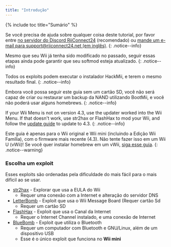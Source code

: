 ```yaml
---
title: "Introdução"
---
```


{% include toc title="Sumário" %}

Se você precisa de ajuda sobre qualquer coisa deste tutorial, por favor entre [no servidor do Discord RiiConnect24](https://discord.gg/rc24) (recomendado) ou [mande um e-mail para support@riiconnect24.net (em inglês)](mailto:support@riiconnect24.net).
{: .notice--info}

Mesmo que seu Wii já tenha sido modificado no passado, seguir essas etapas ainda pode garantir que seu softmod esteja atualizado.
{: .notice--info}

Todos os exploits podem executar o instalador HackMii, e terem o mesmo resultado final.
{: .notice--info}

Embora você possa seguir este guia sem um cartão SD, você não será capaz de criar ou restaurar um backup da NAND utilizando BootMii, e você não poderá usar alguns homebrews.
{: .notice--info}

If your Wii Menu is not on version 4.3, use the updater worked into the Wii Menu. If that doesn't work, use str2hax or FlashHax to mod your Wii, and follow the [update guide](update) to update to 4.3.
{: .notice--info}

Este guia é apenas para o Wii original e Wii mini (incluindo a Edição Wii Família), com o firmware mais recente (4.3). Não tente fazer isso em um Wii U (vWii)! Se você quer instalar homebrew em um vWii, [siga esse guia](https://wiiu.hacks.guide).
{: .notice--warning}

### Escolha um exploit

Esses exploits são ordenadas pela dificuldade do mais fácil para o mais difícil ao se usar.

- [str2hax](str2hax) - Explorar que usa a EULA do Wii
    * Requer uma conexão com a Internet e alteração do servidor DNS
- [LetterBomb](letterbomb) - Exploit que usa o Wii Message Board (Requer cartão Sd
    * Requer um cartão SD
- [FlashHax](flashhax) - Exploit que usa o Canal da Internet
    * Requer o Internet Channel instalado, e uma conexão de Internet
- [BlueBomb](bluebomb) - Exploit que utiliza o Bluetooth
    * Requer um computador com Bluetooth e GNU/Linux, além de um dispositivo USB
    * Esse é o único exploit que funciona no **Wii mini**
